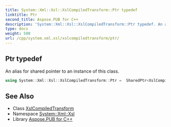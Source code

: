 ```yaml
---
title: System::Xml::Xsl::XslCompiledTransform::Ptr typedef
linktitle: Ptr
second_title: Aspose.PUB for C++
description: 'System::Xml::Xsl::XslCompiledTransform::Ptr typedef. An alias for shared pointer to an instance of this class in C++.'
type: docs
weight: 500
url: /cpp/system.xml.xsl/xslcompiledtransform/ptr/
---
```

## Ptr typedef


An alias for shared pointer to an instance of this class.

```cpp
using System::Xml::Xsl::XslCompiledTransform::Ptr =  SharedPtr<XslCompiledTransform>
```

## See Also

* Class [XslCompiledTransform](../)
* Namespace [System::Xml::Xsl](../../)
* Library [Aspose.PUB for C++](../../../)

